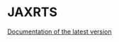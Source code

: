 # JAXRTS

[Documentation of the latest version]((http://aghed.hed.physik.uni-rostock.de/EuXFEL-Experiments/jaxrts/latest/))
